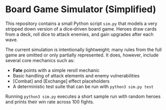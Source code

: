 # Board Game Simulator (Simplified)

This repository contains a small Python script ``sim.py`` that models a very
stripped down version of a dice‐driven board game.  Heroes draw cards from a
deck, roll dice to attack enemies, and gain upgrades after each wave.

The current simulation is intentionally lightweight; many rules from the full
game are omitted or only partially represented.  It does, however, include
several core mechanics such as:

* **Fate** points with a simple reroll mechanic
* Basic handling of attack elements and enemy vulnerabilities
* [Combat] and [Exchange] effect placeholders
* A deterministic test suite that can be run with ``python3 sim.py test``

Running ``python3 sim.py`` executes a short sample run with random heroes and
prints their win rate across 100 fights.
